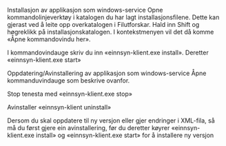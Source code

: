 

Installasjon av applikasjon som windows-service
Opne kommandolinjeverktøy i katalogen du har lagt installasjonsfilene. Dette kan gjerast ved å leite opp overkatalogen i Filutforskar. Hald inn Shift og høgreklikk på installasjonskatalogen. I kontekstmenyen vil det då komme «Åpne kommandovindu her».

I kommandovindauge skriv du inn «einnsyn-klient.exe install». Deretter «einnsyn-klient.exe start»

 

Oppdatering/Avinstallering av applikasjon som windows-service
Åpne kommanduvindauge som beskrive ovanfor.

Stop tenesta med «einnsyn-klient.exe stop»

Avinstaller «einnsyn-klient uninstall»

Dersom du skal oppdatere til ny versjon eller gjer endringer i XML-fila, så må du først gjere ein avinstallering, før du deretter køyrer «einnsyn-klient.exe install» og «einnsyn-klient.exe start» for å installere ny versjon
